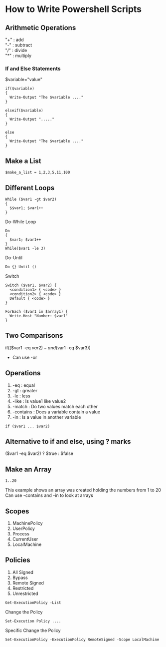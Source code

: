 # How to Write Powershell Scripts

## Arithmetic Operations
"+" : add <br>
"-" : subtract <br>
"/" : divide <br>
"*" : multiply <br>

### If and Else Statements
$variable="value"
```
if($variable)
{
  Write-Output "The $variable ...."
}

elseif($variable)
{
  Write-Output "....."
}

else
{
  Write-Output "The $variable ...."
}
```

## Make a List
```
$make_a_list = 1,2,3,5,11,100
```

## Different Loops
```
While ($var1 -gt $var2)
{
  $$var1; $var1++
}
```

Do-While Loop
```
Do 
{
  $var1; $var1++
}
While($var1 -le 3)

```

Do-Until
```
Do {} Until ()
```

Switch
```
Switch ($var1, $var2) {
  <condition1> { <code> }
  <condition2> { <code> }
  Default { <code> }
}
```

```
ForEach ($var1 in $array1) {
  Write-Host "Number: $var1"
}
```

## Two Comparisons
if(($var1 -eq $var2) -and ($var1 -eq $var3))
* Can use -or

## Operations
1. -eq : equal
2. -gt : greater
3. -le : less
4. -like : Is value1 like value2
5. -match : Do two values match each other
6. -contains : Does a variable contain a value 
7. -in : Is a value in another variable

```
if ($var1 ... $var2)
```

## Alternative to if and else, using ? marks
($var1 -eq $var2) ? $true : $false

## Make an Array
```
1..20
```
This example shows an array was created holding the numbers from 1 to 20 <br>
Can use -contains and -in to look at arrays


## Scopes
1. MachinePolicy
2. UserPolicy
3. Process
4. CurrentUser
5. LocalMachine

## Policies

1. All Signed
2. Bypass
3. Remote Signed
4. Restricted
5. Unrestricted

```
Get-ExecutionPolicy -List
```

Change the Policy
```
Set-Execution Policy ....
```

Specific Change the Policy
```
Set-ExecutionPolicy -ExecutionPolicy RemoteSigned -Scope LocalMachine
```

